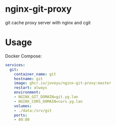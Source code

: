 # nginx-git-proxy

git cache proxy server with nginx and cgit

# Usage

Docker Compose:

```yaml
services:
  git:
    container_name: git
    hostname: git
    image: ghcr.io/joveyu/nginx-git-proxy:master
    restart: always
    environment:
    - NGINX_GIT_DOMAIN=git.yg.lan
    - NGINX_CORS_DOMAIN=cors.yg.lan
    volumes:
    - ./data:/srv/git
    ports:
    - 80:80
```
